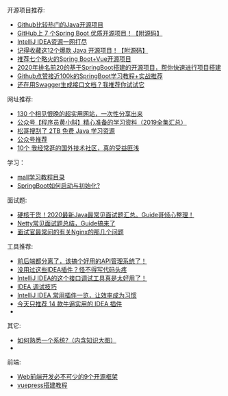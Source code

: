 开源项目推荐:

- [Github比较热门的Java开源项目](https://mp.weixin.qq.com/s?__biz=MzI3NjU2ODA5Mg==&mid=2247485152&idx=1&sn=f649373a43dd0706752c3a3a96493b42&chksm=eb72c793dc054e859cb9aa97757b7aec7015209004d7b707b662fe124d1c208d32f4d332d4cf&scene=0&xtrack=1&key=d20864ce5ca42a5a90019ee69ff4f140985ac2f1fc267782413876bcbd2b860495011720f0df985860d2c611ecd16d54507d0682cca6941b4e79b9c7ab2c0bad2fbf832b5858e77ab3232ea4c84c178b&ascene=14&uin=MTU0ODQ4ODg4MQ%3D%3D&devicetype=Windows+10&version=62080079&lang=zh_CN&exportkey=AWeqBD3ijipZnX8sM%2F09yOE%3D&pass_ticket=lNQIKpOrHbUrIl4dAPX5VvLUI%2BF8xEVFtV4CKL1gLpiadqSq6r97ArXzpryNl%2F%2Bk)
- [GitHub上 7 个Spring Boot 优质开源项目！【附源码】](https://mp.weixin.qq.com/s?__biz=MzIwNTk5NjEzNw==&mid=2247489771&idx=1&sn=1cd800057eba13d5d365fa699c800e24&chksm=972931eda05eb8fbc724775e4c46a8c82df8a291eefeee43d97e5a9e2dfeb7dc7f2613f68ce4&mpshare=1&scene=1&srcid=&sharer_sharetime=1585542455282&sharer_shareid=97882d908ba6498447727c27e86f5d0e&key=d20864ce5ca42a5aeac275cbdbe66bab8a86bbc4b895a353569c48e573f689afc87f1b329de05ad157958fcf4fa998c8da954dbace30833173c90a1ef65365720a5d92363dad14fcb9c42d1865e82433&ascene=1&uin=MTU0ODQ4ODg4MQ%3D%3D&devicetype=Windows+10&version=62080079&lang=zh_CN&exportkey=Aed8DRBKbM6h6g1IDegp6gY%3D&pass_ticket=lNQIKpOrHbUrIl4dAPX5VvLUI%2BF8xEVFtV4CKL1gLpiadqSq6r97ArXzpryNl%2F%2Bk)
- [IntelliJ IDEA资源一网打尽](https://github.com/eacdy/awesome-idea)
- [记得收藏这12个爆款 Java 开源项目！【附源码】](https://mp.weixin.qq.com/s?__biz=MzIwNTk5NjEzNw==&mid=2247489861&idx=1&sn=1b8879d8160d0911a7f1d6e3633e1fe6&chksm=97293043a05eb955b7488ca0e6b55a853d15aed26014ac96522d8fc53d3ed88e82c87d0c774a&scene=126&sessionid=1586697079&key=3c34726e521bb8f2b403bb95fef5e695e53da85b73821cf5490dcfaadea0cbd15f5abb5295e7f5f682f1ec946ea7f02c8353d160ac577c5ec387a7ed086579beaa8807e6718cd735390878f6b13569e7&ascene=1&uin=MTU0ODQ4ODg4MQ%3D%3D&devicetype=Windows+10&version=62080079&lang=zh_CN&exportkey=AaFiL48CeaQyADxTPs8jjkU%3D&pass_ticket=734hrDux2iEdiadSi8E7rliD3eIZSfAbVwPERaN%2FMNunWnFhyzrfEXtF8tDoZoV0)
- [推荐七个略火的Spring Boot+Vue开源项目](https://mp.weixin.qq.com/s?__biz=MzI1NDY0MTkzNQ==&mid=2247488194&idx=2&sn=801755dc436969c5f9b98b4d078e39e1&chksm=e9c340a2deb4c9b40788b43673a00a7cb53dbd40e236823ab24d23500c55f18b0edc7e57fd06&scene=126&sessionid=1586961712&key=0f868f605069a9cd79adaf0ec2766e5e12b0291cb4fcbdcd586c3b3b4ec69574b7fd83883a6495da3567113409af681cc1d32ce9213d3de5d3d83aeb8607e5f293e7574c3eb345dfd5fd6b5ef457aedd&ascene=1&uin=MTU0ODQ4ODg4MQ%3D%3D&devicetype=Windows+10&version=62080079&lang=zh_CN&exportkey=AdAzPFHsq5GbeZXK%2FXff9qQ%3D&pass_ticket=AnAr8%2BMlfiA3Hj%2FvFvk0Y8ksxK5WMHZS81yi7WasPIHcpbUSsSCoRHb75Rl06Oi0)
- [2020年排名前20的基于SpringBoot搭建的开源项目，帮你快速进行项目搭建](https://mp.weixin.qq.com/s?__biz=MzI3NzE0NjcwMg==&mid=2650133678&idx=1&sn=94990e0f4969fdad7dd76ca63bcccb60&chksm=f36bc98fc41c409997cd7717966023507c7a4d8bf7d7b87e367d7c1c5739f2835d39fde0bd29&mpshare=1&scene=24&srcid=&sharer_sharetime=1593395625121&sharer_shareid=97882d908ba6498447727c27e86f5d0e&key=e1567c02f06ebef83849b9108a9e323969d13776d812ea469ee2ea3201b025cdcb78229f957e5609d4cb965a544994398bc81ab736b12e56fb9417522783d9774a11f70e2efaf66f2b95b65e2edbacec&ascene=14&uin=MTU0ODQ4ODg4MQ%3D%3D&devicetype=Windows+10+x64&version=62090529&lang=zh_CN&exportkey=AdCjnkXWAvEJz4BTFeF8dgc%3D&pass_ticket=URGrWH8UtZlIHYWjGlRn94S3mEiIjok7tOJwtfjQM%2FmerHoc0oQK0F25zLYy7Sa2)
- [Github点赞接近100k的SpringBoot学习教程+实战推荐](https://mp.weixin.qq.com/s?__biz=Mzg2OTA0Njk0OA==&mid=2247488298&idx=3&sn=0a8fd88ec5a050de131c2a3305482ac4&chksm=cea25ce1f9d5d5f7f53a0237d27489326bce4546353b038085c03b086d91ef396bf824d3a155&mpshare=1&scene=24&srcid=&sharer_sharetime=1592638460748&sharer_shareid=97882d908ba6498447727c27e86f5d0e&key=a714a3fd4a899528ecd88ce2447b94f060874bf8a3f97890b8dd6a6bd9e8f97e6a49f27ff5b1000dff1c17b05f7bf9257f38c321c5b6344ef120e036962fafa1a5ac469deaeadd09673469b83f72f426&ascene=14&uin=MTU0ODQ4ODg4MQ%3D%3D&devicetype=Windows+10+x64&version=62090529&lang=zh_CN&exportkey=AWeqv7UDRNVHmGKEV2xUgKo%3D&pass_ticket=URGrWH8UtZlIHYWjGlRn94S3mEiIjok7tOJwtfjQM%2FmerHoc0oQK0F25zLYy7Sa2)
- [还在用Swagger生成接口文档？我推荐你试试它](https://mp.weixin.qq.com/s?__biz=MzI3MjUxNzkxMw==&mid=2247484998&idx=1&sn=c397be2c20bee1034f9fd2550e216fe4&chksm=eb301830dc479126c8b5477dadbf319dbc2080184d699e2c7f46822c79cf6f5072d728d6fb4c&mpshare=1&scene=24&srcid=&sharer_sharetime=1592638070272&sharer_shareid=97882d908ba6498447727c27e86f5d0e&key=088e5814bbd70a9b9710fa87409379cdf1d9fa3c57cb8da2c91ae110c494b1d38a08484a04f03d2e23beba734dc9790466f87d44bb3bfd54a9d79c46e0bc408cf2bd66d89733f140f597f0bfc3caf7db&ascene=14&uin=MTU0ODQ4ODg4MQ%3D%3D&devicetype=Windows+10+x64&version=62090529&lang=zh_CN&exportkey=AX2twKfKpRrzk6CwnSf2IuQ%3D&pass_ticket=URGrWH8UtZlIHYWjGlRn94S3mEiIjok7tOJwtfjQM%2FmerHoc0oQK0F25zLYy7Sa2)



网址推荐:

- [130 个相见恨晚的超实用网站，一次性分享出来](https://blog.csdn.net/qq_43901693/article/details/100606828)
- [公众号【程序员黄小斜】精心准备的学习资料（2019全集汇总）](https://mp.weixin.qq.com/s?__biz=MzUyOTk5NDQwOA==&mid=100003205&idx=1&sn=117ff09444991c9efdee767ec0d326c7&chksm=7a59ca424d2e4354a7964d2b4f59d88b61e64d2eca028271c0c99d07353520239b85d44a1b08&mpshare=1&scene=24&srcid=03047SvGdhrP0GIn7jpsJrix&sharer_sharetime=1583287500096&sharer_shareid=97882d908ba6498447727c27e86f5d0e&key=d20864ce5ca42a5afcf75564125562afe5fd97853e5bd066f90aeeff16a280ff528e0ef9c3d779943ddfc5873183da5eaf0d5c988e1dcaa792796ae189138e15e0b7aea95fb6f2311648d40059355fb0&ascene=14&uin=MTU0ODQ4ODg4MQ%3D%3D&devicetype=Windows+10&version=62080079&lang=zh_CN&exportkey=AWH%2FgT9lgEiOlgAfAySGp5k%3D&pass_ticket=lNQIKpOrHbUrIl4dAPX5VvLUI%2BF8xEVFtV4CKL1gLpiadqSq6r97ArXzpryNl%2F%2Bk)
- [松哥搜刮了 2TB 免费 Java 学习资源](https://mp.weixin.qq.com/s?__biz=MzI1NDY0MTkzNQ==&mid=2247488200&idx=2&sn=bf380982f99b3ea709120492e0f8cdfa&chksm=e9c340a8deb4c9be65350356981920970e34cfbd60e512ff876ab92150553358d1bc52e80758&scene=126&sessionid=1586961712&key=0f868f605069a9cdb5a7b3a17893f18c4f5c8b755189533a622ef928c644ef3f6d0251fbc228296ea9e658c367fbf09177ddb18de2e53b38d44ee1e7c6cf33f88eb27055c693e056e544c7b659e8e964&ascene=1&uin=MTU0ODQ4ODg4MQ%3D%3D&devicetype=Windows+10&version=62080079&lang=zh_CN&exportkey=AVjDlf1tJ%2FypbplYDqgD%2B3M%3D&pass_ticket=AnAr8%2BMlfiA3Hj%2FvFvk0Y8ksxK5WMHZS81yi7WasPIHcpbUSsSCoRHb75Rl06Oi0)
- [公众号推荐](https://mp.weixin.qq.com/s?__biz=MzU2NDg0OTgyMA==&mid=2247486227&idx=1&sn=fb791308662302e8ff45fc8764ff91eb&chksm=fc45f6e0cb327ff6d4466bd77084296ee283ab4def589c8f3597d367f631f43fd495d6cd2a5b&scene=126&sessionid=1586962305&key=927ba12ed16ecdb5b1901a52c02c41de9058803c66a18ac0bfe800aa696dd3e0c07950c0206de77e09c6b2e6d84b225607130ffd6dae70d539de7ba820484e5ed2e11ec67cd061bb861937314b6b69a6&ascene=1&uin=MTU0ODQ4ODg4MQ%3D%3D&devicetype=Windows+10&version=62080079&lang=zh_CN&exportkey=AW8HoP6WHnM4tUdWYoQ25SY%3D&pass_ticket=AnAr8%2BMlfiA3Hj%2FvFvk0Y8ksxK5WMHZS81yi7WasPIHcpbUSsSCoRHb75Rl06Oi0)
- [10个 我经常逛的国外技术社区，真的受益匪浅](https://mp.weixin.qq.com/s?__biz=MzI3NzE0NjcwMg==&mid=2650131934&idx=2&sn=7718e5563bda82eb8ec8cf87948600a6&chksm=f36bd0ffc41c59e971e029579a3685cf07b1a97894808197ca1add1223a02839662533744276&mpshare=1&srcid=&sharer_sharetime=1592444582969&sharer_shareid=2edf76ea71661670efe904f056c74d57&from=timeline&scene=2&subscene=1&clicktime=1592444776&enterid=1592444776&ascene=14&devicetype=Windows+10+x64&version=62090529&nettype=ctnet&abtest_cookie=AAACAA%3D%3D&lang=zh_CN&exportkey=AcGgnhz9tefLdynOLWcgGZ4%3D&pass_ticket=URGrWH8UtZlIHYWjGlRn94S3mEiIjok7tOJwtfjQM%2FmerHoc0oQK0F25zLYy7Sa2&wx_header=1&key=e73a462697259ba2dfe3473a7dc9c40fe7d184388d0f2a594fb043536bab74835d4a1abb9e6981cb6534b72b05314e35abf40ed36d213819ef719e490e2b6730563cd8c855607c13eba4bc99feda389d&uin=MTU0ODQ4ODg4MQ%3D%3D)



学习：

- [mall学习教程目录](https://mp.weixin.qq.com/s?__biz=MzU1Nzg4NjgyMw==&mid=100000048&idx=1&sn=46d84151d9cf307ae72adc3179974570&chksm=7c2fbd384b58342e0e21a469dc4683c0bfd44ab2f31bbf9eb9b03e90b9c8a0af0a3d975deeef&mpshare=1&scene=24&srcid=0611oWZJ7njQxGwrBTPrq0el&sharer_sharetime=1591851216034&sharer_shareid=97882d908ba6498447727c27e86f5d0e&key=adb8759a029aa30dcfa495235f5a2440c1859ed35765e698f562ea99032450673ad1131884305c4088222536a64cf4c08f96fe74b6ad3e1434fa6793b586567cace3fbb445331c0b3f8cd0561f6a4e4f&ascene=14&uin=MTU0ODQ4ODg4MQ%3D%3D&devicetype=Windows+10+x64&version=62090529&lang=zh_CN&exportkey=AcmBNxboo%2BYEwowgydHVg1M%3D&pass_ticket=URGrWH8UtZlIHYWjGlRn94S3mEiIjok7tOJwtfjQM%2FmerHoc0oQK0F25zLYy7Sa2)
- [SpringBoot如何启动与初始化?](https://mp.weixin.qq.com/s?__biz=Mzg2NTE2NTI1MQ==&mid=2247483711&idx=1&sn=17d1bcc8a6bcba2659c11cb2bdbf9a85&chksm=ce5f0b93f928828575be7c65fac308f7b80a3b36684e365f85dfae226429729ca085b3fda5b6&mpshare=1&scene=24&srcid=&sharer_sharetime=1592177144292&sharer_shareid=97882d908ba6498447727c27e86f5d0e&key=088e5814bbd70a9b6a9083bd2b66411aafe2abb5279085c2052e44df4b644b7814eb052520ea878ecc95e7258a6b3535284fa23c1d804a37f47c981889326b576582c03e278ba30d956a3f679286dd53&ascene=14&uin=MTU0ODQ4ODg4MQ%3D%3D&devicetype=Windows+10+x64&version=62090529&lang=zh_CN&exportkey=Aeru0RAAzEhRDmMFIJhZixQ%3D&pass_ticket=URGrWH8UtZlIHYWjGlRn94S3mEiIjok7tOJwtfjQM%2FmerHoc0oQK0F25zLYy7Sa2)



面试题:

- [硬核干货！2020最新Java最常见面试题汇总。Guide哥倾心整理！](https://mp.weixin.qq.com/s?__biz=Mzg2OTA0Njk0OA==&mid=2247486299&idx=1&sn=937a1ec94752e4bb247b422da52a0316&chksm=cea24490f9d5cd86a61478797a6fae6fc61d0dc5e4d6c298d85521a89847315b88e9f589db9d&scene=0&xtrack=1&key=bc0dd1d1c2c7d57ac871ae7510abbdb522dd9a818ea6c80303a4c3201408ad4193c6ea0669ec828fc93af3fa4e77da276a38e733f8c3f021b05530b4da5e7b9637c7a557ef379829fbe6c2813d5e1c6c&ascene=14&uin=MTU0ODQ4ODg4MQ%3D%3D&devicetype=Windows+10&version=62080079&lang=zh_CN&exportkey=AY%2Fe6HZsXBeL3YAcDjGdU8M%3D&pass_ticket=lNQIKpOrHbUrIl4dAPX5VvLUI%2BF8xEVFtV4CKL1gLpiadqSq6r97ArXzpryNl%2F%2Bk)
- [Netty常见面试题总结，Guide搞来了](https://mp.weixin.qq.com/s?__biz=Mzg2OTA0Njk0OA==&mid=2247488207&idx=1&sn=6f413c059cbfac3b771168316848a735&chksm=cea25d04f9d5d4126d16486e63dd265547b9c629be44d4c455c9f44cedf8bba773283c4ee2f2&mpshare=1&srcid=&sharer_sharetime=1592311940991&sharer_shareid=8f8f5e325299616b2c29319c72cb6590&from=timeline&scene=2&subscene=1&clicktime=1592369984&enterid=1592369984&ascene=14&devicetype=Windows+10+x64&version=62090529&nettype=ctnet&abtest_cookie=AAACAA%3D%3D&lang=zh_CN&exportkey=AShH59IJr3bOgKEb8rSr5us%3D&pass_ticket=URGrWH8UtZlIHYWjGlRn94S3mEiIjok7tOJwtfjQM%2FmerHoc0oQK0F25zLYy7Sa2&wx_header=1&key=e73a462697259ba2ef3ce354ea21a80fb7f59fdf3d9fe24cfba37a1be36f0a2b720efe4100ec0c8429e14a35f6f36c19c311a4446e31892eb0006dc8df5c0b54496655fe8ea3403168518c31409183aa&uin=MTU0ODQ4ODg4MQ%3D%3D)
- [面试官最常问的有关Nginx的那几个问题](https://mp.weixin.qq.com/s?__biz=MzU5MDk2NDQ0OA==&mid=2247483745&idx=1&sn=c9db705b03837e0d11f0d7ab9d6c3864&chksm=fe3772eec940fbf8b2be7206d9fc2ff823020e0d60440f972ed319f6c392c9d6f2120e57aeef&mpshare=1&scene=24&srcid=&sharer_sharetime=1591849230016&sharer_shareid=97882d908ba6498447727c27e86f5d0e&key=088e5814bbd70a9b085aaf2d07f64bb96cbd0885fed651f2921584bb09aa28848afb8db69f48deb04b0705011d09485273c4bb399fe1afdfe7f46b8dbc16a1f61698090b5ae4c880d9cdef2e268b5b7d&ascene=14&uin=MTU0ODQ4ODg4MQ%3D%3D&devicetype=Windows+10+x64&version=62090529&lang=zh_CN&exportkey=AaBltvySu2XtrwJkx2RHG04%3D&pass_ticket=URGrWH8UtZlIHYWjGlRn94S3mEiIjok7tOJwtfjQM%2FmerHoc0oQK0F25zLYy7Sa2)



工具推荐:

- [前后端都分离了，该搞个好用的API管理系统了！](https://mp.weixin.qq.com/s?__biz=MzU4ODI1MjA3NQ==&mid=2247484489&idx=1&sn=8d59a12d27de5c50776d1a9967890a7e&chksm=fdded28dcaa95b9b1798009f7b9df7f0381573ad52d7903361687796ca4a7b071024e0085e1e&scene=21#wechat_redirect)
- [没用过这些IDEA插件？怪不得写代码头疼](https://mp.weixin.qq.com/s?__biz=MzU4ODI1MjA3NQ==&mid=2247485342&idx=1&sn=7f845f857593d3a681957a26d348ea54&chksm=fdded15acaa9584c26aca3ccea67560365664f8a2faebe76f7796504df66c0743cd419027d66&scene=21#wechat_redirect)
- [IntelliJ IDEA的这个接口调试工具真是太好用了！](https://mp.weixin.qq.com/s?__biz=Mzg2OTA0Njk0OA==&mid=2247486514&idx=2&sn=fbb88c52a571b6d432a7fd45f536adfc&chksm=cea243f9f9d5caef34d9a3173e8b2b2b64749ef53509bb24d1a0e145446b667cf4dde5944f87&scene=126&sessionid=1586781462&key=3a419e5c3dfe70bf689450e77ff161fae4798aa6727c486a4c262ee189595c0eb6266b2a881e9cc3b1b982b58b597ce7d7f2994409c075e2acd80d0f843629748fc00a7b4e4ee1f637f96209a642f5af&ascene=1&uin=MTU0ODQ4ODg4MQ%3D%3D&devicetype=Windows+10&version=62080079&lang=zh_CN&exportkey=AZE7adsAKxpM224qkTWiwTg%3D&pass_ticket=0xMErcG17JlWTvnkj%2Fq0IwvtJ3fU147IEkchAI7ry2RyL54mcHdMLIt4NI2hWsbP)
- [IDEA 调试技巧](https://mp.weixin.qq.com/s?__biz=MzIyNzc1ODQ0MQ==&mid=2247485343&idx=2&sn=3b925ac2932e233f5e783cc139be99b5&chksm=e85d1f99df2a968ff1a1957b79a04652321106b519c968820d811b826f53cead8446adb6f20e&scene=126&sessionid=1586618927&key=2ce8d0462b2bb4971f87489fd8d8349581e899c3bcab51e5d1882130e6cfedb163d55d4672181f4526cf9dbc7664e31346cdd60373d69b2669c3abcf852b3fa02b34ee0066cdea93c44eb69d4a01175b&ascene=1&uin=MTU0ODQ4ODg4MQ%3D%3D&devicetype=Windows+10&version=62080079&lang=zh_CN&exportkey=Adl2oJGCZPMAzIfVo1stt4Y%3D&pass_ticket=lpSUzrpyi11U%2F7zXD8eAKhmJVX%2FVA3HzwP5A9opBIKJBVUWhHokdG41lvhfLoeXr)
- [IntelliJ IDEA 常用插件一览，让效率成为习惯](https://mp.weixin.qq.com/s?__biz=Mzg2MjEwMjI1Mg==&mid=2247492928&idx=1&sn=3e30554e72bca93dee148b5efb9ae49d&chksm=ce0e52c3f979dbd5aa11bcd4852d224885f7bfbb4b4a58e191591bad05bdd698e41af87ab29c&scene=126&sessionid=1586960434&key=927ba12ed16ecdb5f5eead94d956649c51d1ac970f87755d70e54aa3ec0841a8d7d37efc2a1f09f9c1f43d280aa72b83bffddcf51185d40656e2fd81c42491a436c8788ad691a42e07dd2428486079b3&ascene=1&uin=MTU0ODQ4ODg4MQ%3D%3D&devicetype=Windows+10&version=62080079&lang=zh_CN&exportkey=AflIGEq11ZcwbCxuEVTmHds%3D&pass_ticket=AnAr8%2BMlfiA3Hj%2FvFvk0Y8ksxK5WMHZS81yi7WasPIHcpbUSsSCoRHb75Rl06Oi0)
- [今天只推荐 14 款牛逼实用的 IDEA 插件](https://mp.weixin.qq.com/s?__biz=MzUxNjk0ODIwMg==&mid=2247485235&idx=1&sn=f430278054b528b80da8a62fe4f30031&chksm=f99eeeb6cee967a0355d2b568682b372ba279362f221bb53e87b608739896640b389178110e4&scene=126&sessionid=1586963197&key=2c650c64032450660eadb9ea41143a4bf57a8db057028a36549c30bbef4ad6628cd6afa298c516f2f0507604d0caab631bea0f1624d8c9da018d1b2eba859a02e2f003f35bf5c883f5af46e08a67cafb&ascene=1&uin=MTU0ODQ4ODg4MQ%3D%3D&devicetype=Windows+10&version=62080079&lang=zh_CN&exportkey=AZLxG6yOq3v4Z%2BUXOmkvoSk%3D&pass_ticket=AnAr8%2BMlfiA3Hj%2FvFvk0Y8ksxK5WMHZS81yi7WasPIHcpbUSsSCoRHb75Rl06Oi0)
- 



其它:

- [如何熟悉一个系统?（内含知识大图）](https://mp.weixin.qq.com/s?__biz=MzIxMzEzMjM5NQ==&mid=2651035473&idx=1&sn=9de064291f548d2e6fbc17b56ce8f712&chksm=8c4c4255bb3bcb432caf54b34fc4ccf85b8e8a8d46ecd06025b51947b30a888f1faab0e58d01&scene=0&xtrack=1&key=2c4881e20dc9fe0f684f8d7e16a7173d69e32d471e08ceeb8ef84fdd4bd744240bde505f1ecb3f9be7a64053c6013c6132c2bd85c7ad7d19ab5ae3cb5ff619bed61691e2321daa327f4b7d804dad168b&ascene=14&uin=MTU0ODQ4ODg4MQ%3D%3D&devicetype=Windows+10&version=62080079&lang=zh_CN&exportkey=AS%2FM1Ecb1%2B8rGJNqwrVx5mc%3D&pass_ticket=lNQIKpOrHbUrIl4dAPX5VvLUI%2BF8xEVFtV4CKL1gLpiadqSq6r97ArXzpryNl%2F%2Bk)
- 



前端:

- [Web前端开发必不可少的9个开源框架](https://mp.weixin.qq.com/s?__biz=MzA3NzA2MDMyNA==&mid=2650354228&idx=1&sn=3f8a3a7e7e7a387679783de791a3f0bf&chksm=875a53bfb02ddaa949a8e1bfa1ecde86c49189cc1608bced78625b50ba2443ae005198d60ea6&scene=126&sessionid=1586960951&key=0f868f605069a9cdd7d90c9a898cc71c4eff07754221b6c2b2616a9f36a7607c6913aff782302ef6a6d94b49f2d9255b5207ab3bfd30be51c0fa0147e0c9ce2dbea5fca54dff52cc3f2e30f7ae554423&ascene=1&uin=MTU0ODQ4ODg4MQ%3D%3D&devicetype=Windows+10&version=62080079&lang=zh_CN&exportkey=Aa3BCpbdSP8umbjgXGDEcOo%3D&pass_ticket=AnAr8%2BMlfiA3Hj%2FvFvk0Y8ksxK5WMHZS81yi7WasPIHcpbUSsSCoRHb75Rl06Oi0)
- [vuepress搭建教程](https://mp.weixin.qq.com/s?__biz=MzI1NDY0MTkzNQ==&mid=2247489199&idx=1&sn=c9135a873dfaa7d737bd1b40b5c540fc&chksm=e9c344cfdeb4cdd9f18fc663d53b7618f77e97d6accaa40e6d0f3d7ac91c8e369d447d8a312c&mpshare=1&scene=24&srcid=&sharer_sharetime=1593665921536&sharer_shareid=97882d908ba6498447727c27e86f5d0e&key=f6f89825731b5e15bc14242a13a31e361015afe7b70309b8bf2df8cac9b8d52b9f91f8b10f2643a33550609a14ef97d1e17b0d4da4c5c976e11218b566c8d8bda0b0bdb5868f8573251fa26386c323b9&ascene=14&uin=MTU0ODQ4ODg4MQ%3D%3D&devicetype=Windows+10+x64&version=62090529&lang=zh_CN&exportkey=AcxE0X96jWnRsjPzclNAToA%3D&pass_ticket=URGrWH8UtZlIHYWjGlRn94S3mEiIjok7tOJwtfjQM%2FmerHoc0oQK0F25zLYy7Sa2)

